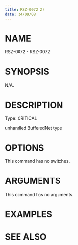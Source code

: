 ```yaml
---
title: RSZ-0072(2)
date: 24/09/08
---
```


# NAME

RSZ-0072 - RSZ-0072

# SYNOPSIS

N/A.

# DESCRIPTION

Type: CRITICAL

unhandled BufferedNet type

# OPTIONS

This command has no switches.

# ARGUMENTS

This command has no arguments.

# EXAMPLES

# SEE ALSO

